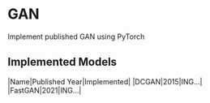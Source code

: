 # GAN
Implement published GAN using PyTorch

Implemented Models
-----------
|Name|Published Year|Implemented|
|DCGAN|2015|ING...|
|FastGAN|2021|ING...|

